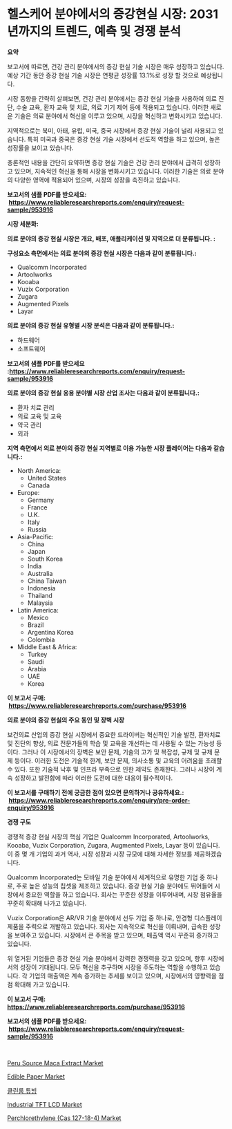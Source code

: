 <p><h1>헬스케어 분야에서의 증강현실 시장: 2031년까지의 트렌드, 예측 및 경쟁 분석</h1></p><p><strong>요약</strong></p>
<p><p>보고서에 따르면, 건강 관리 분야에서의 증강 현실 기술 시장은 매우 성장하고 있습니다. 예상 기간 동안 증강 현실 기술 시장은 연평균 성장률 13.1%로 성장 할 것으로 예상됩니다.</p><p>시장 동향을 간략히 살펴보면, 건강 관리 분야에서는 증강 현실 기술을 사용하여 의료 진단, 수술 교육, 환자 교육 및 치료, 의료 기기 제어 등에 적용되고 있습니다. 이러한 새로운 기술은 의료 분야에서 혁신을 이루고 있으며, 시장을 혁신하고 변화시키고 있습니다.</p><p>지역적으로는 북미, 아태, 유럽, 미국, 중국 시장에서 증강 현실 기술이 널리 사용되고 있습니다. 특히 미국과 중국은 증강 현실 기술 시장에서 선도적 역할을 하고 있으며, 높은 성장률을 보이고 있습니다.</p><p>총론적인 내용을 간단히 요약하면 증강 현실 기술은 건강 관리 분야에서 급격히 성장하고 있으며, 지속적인 혁신을 통해 시장을 변화시키고 있습니다. 이러한 기술은 의료 분야의 다양한 영역에 적용되어 있으며, 시장의 성장을 촉진하고 있습니다.</p></p>
<p><strong>보고서의 샘플 PDF를 받으세요: &nbsp;<a href="https://www.reliableresearchreports.com/enquiry/request-sample/953916">https://www.reliableresearchreports.com/enquiry/request-sample/953916</a></strong></p>
<p><strong>시장 세분화:</strong></p>
<p><strong> 의료 분야의 증강 현실 시장은 개요, 배포, 애플리케이션 및 지역으로 더 분류됩니다. :</strong></p>
<p><strong>구성요소 측면에서는 의료 분야의 증강 현실 시장은 다음과 같이 분류됩니다.:</strong></p>
<p><ul><li>Qualcomm Incorporated</li><li>Artoolworks</li><li>Kooaba</li><li>Vuzix Corporation</li><li>Zugara</li><li>Augmented Pixels</li><li>Layar</li></ul></p>
<p><strong> 의료 분야의 증강 현실 유형별 시장 분석은 다음과 같이 분류됩니다.:</strong></p>
<p><ul><li>하드웨어</li><li>소프트웨어</li></ul></p>
<p><strong>보고서의 샘플 PDF를 받으세요 :<a href="https://www.reliableresearchreports.com/enquiry/request-sample/953916">https://www.reliableresearchreports.com/enquiry/request-sample/953916</a></strong></p>
<p><strong> 의료 분야의 증강 현실 응용 분야별 시장 산업 조사는 다음과 같이 분류됩니다.:</strong></p>
<p><ul><li>환자 치료 관리</li><li>의료 교육 및 교육</li><li>약국 관리</li><li>외과</li></ul></p>
<p><strong>지역 측면에서 의료 분야의 증강 현실 지역별로 이용 가능한 시장 플레이어는 다음과 같습니다.:</strong></p>
<p><ul>
    <li>
        North America:
        <ul>
            <li>United States</li>
            <li>Canada</li>
        </ul>
    </li>
    <li>
        Europe:
        <ul>
            <li>Germany</li>
            <li>France</li>
            <li>U.K.</li>
            <li>Italy</li>
            <li>Russia</li>
        </ul>
    </li>
    <li>
        Asia-Pacific:
        <ul>
            <li>China</li>
            <li>Japan</li>
            <li>South Korea</li>
            <li>India</li>
            <li>Australia</li>
            <li>China Taiwan</li>
            <li>Indonesia</li>
            <li>Thailand</li>
            <li>Malaysia</li>
        </ul>
    </li>
    <li>
        Latin America:
        <ul>
            <li>Mexico</li>
            <li>Brazil</li>
            <li>Argentina Korea</li>
            <li>Colombia</li>
        </ul>
    </li>
    <li>
        Middle East & Africa:
        <ul>
            <li>Turkey</li>
            <li>Saudi</li>
            <li>Arabia</li>
            <li>UAE</li>
            <li>Korea</li>
        </ul>
    </li>
    </ul></p>
<p><strong>이 보고서 구매: &nbsp;<a href="https://www.reliableresearchreports.com/purchase/953916">https://www.reliableresearchreports.com/purchase/953916</a></strong></p>
<p><strong>의료 분야의 증강 현실의 주요 동인 및 장벽 시장</strong></p>
<p><p>보건의료 산업의 증강 현실 시장에서 중요한 드라이버는 혁신적인 기술 발전, 환자치료 및 진단의 향상, 의료 전문가들의 학습 및 교육을 개선하는 데 사용될 수 있는 가능성 등이다. 그러나 이 시장에서의 장벽은 보안 문제, 기술의 고가 및 복잡성, 규제 및 규제 문제 등이다. 이러한 도전은 기술적 한계, 보안 문제, 의사소통 및 교육의 어려움을 초래할 수 있다. 또한 기술적 낙후 및 인프라 부족으로 인한 제약도 존재한다. 그러나 시장이 계속 성장하고 발전함에 따라 이러한 도전에 대한 대응이 필수적이다.</p></p>
<p><strong>이 보고서를 구매하기 전에 궁금한 점이 있으면 문의하거나 공유하세요.: &nbsp;<a href="https://www.reliableresearchreports.com/enquiry/pre-order-enquiry/953916">https://www.reliableresearchreports.com/enquiry/pre-order-enquiry/953916</a></strong></p>
<p><strong>경쟁 구도</strong></p>
<p><p>경쟁적 증강 현실 시장의 핵심 기업은 Qualcomm Incorporated, Artoolworks, Kooaba, Vuzix Corporation, Zugara, Augmented Pixels, Layar 등이 있습니다. 이 중 몇 개 기업의 과거 역사, 시장 성장과 시장 규모에 대해 자세한 정보를 제공하겠습니다.</p><p>Qualcomm Incorporated는 모바일 기술 분야에서 세계적으로 유명한 기업 중 하나로, 주로 높은 성능의 칩셋을 제조하고 있습니다. 증강 현실 기술 분야에도 뛰어들어 시장에서 중요한 역할을 하고 있습니다. 회사는 꾸준한 성장을 이루어내며, 시장 점유율을 꾸준히 확대해 나가고 있습니다.</p><p>Vuzix Corporation은 AR/VR 기술 분야에서 선두 기업 중 하나로, 안경형 디스플레이 제품을 주력으로 개발하고 있습니다. 회사는 지속적으로 혁신을 이뤄내며, 급속한 성장을 보여주고 있습니다. 시장에서 큰 주목을 받고 있으며, 매출액 역시 꾸준히 증가하고 있습니다.</p><p>위 열거된 기업들은 증강 현실 기술 분야에서 강력한 경쟁력을 갖고 있으며, 향후 시장에서의 성장이 기대됩니다. 모두 혁신을 추구하며 시장을 주도하는 역할을 수행하고 있습니다. 각 기업의 매출액은 계속 증가하는 추세를 보이고 있으며, 시장에서의 영향력을 점점 확대해 가고 있습니다.</p></p>
<p><strong>이 보고서 구매: &nbsp; <a href="https://www.reliableresearchreports.com/purchase/953916">https://www.reliableresearchreports.com/purchase/953916</a></strong></p>
<p><strong>보고서의 샘플 PDF를 받으세요: &nbsp;<a href="https://www.reliableresearchreports.com/enquiry/request-sample/953916">https://www.reliableresearchreports.com/enquiry/request-sample/953916</a></strong><strong></strong></p>
<p>&nbsp;</p>
<p><p><a href="https://github.com/castoriffic/Market-Research-Report-List-3/blob/main/peru-source-maca-extract-market.md">Peru Source Maca Extract Market</a></p><p><a href="https://github.com/yoshih12/Market-Research-Report-List-2/blob/main/edible-paper-market.md">Edible Paper Market</a></p><p><a href="https://medium.com/@moyahfrancoestellec51j635wcx/%ED%81%B4%EB%A6%B0%EB%A3%B8-%ED%8A%9C%EB%B9%99-%EC%8B%9C%EC%9E%A5-2031%EB%85%84%EA%B9%8C%EC%A7%80%EC%9D%98-%ED%8A%B8%EB%A0%8C%EB%93%9C-%EC%98%88%EC%B8%A1-%EB%B0%8F-%EA%B2%BD%EC%9F%81-%EB%B6%84%EC%84%9D-f04988433e9c">클린룸 튜빙</a></p><p><a href="https://view.publitas.com/reportprime-1/industrial-tft-lcd-market-size-reflecting-a-forecast-till-2031-market-by-type-by-application-and-by-geography/">Industrial TFT LCD Market</a></p><p><a href="https://issuu.com/reportprime-2/docs/perchlorethylene-cas-127-18-4-market-size-2030.ppt">Perchlorethylene (Cas 127-18-4) Market</a></p></p>